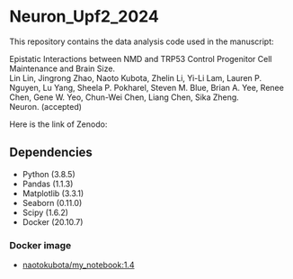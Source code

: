 # Neuron_Upf2_2024

This repository contains the data analysis code used in the manuscript:

Epistatic Interactions between NMD and TRP53 Control Progenitor Cell Maintenance and Brain Size.<br>
Lin Lin, Jingrong Zhao, Naoto Kubota, Zhelin Li, Yi-Li Lam, Lauren P. Nguyen, Lu Yang, Sheela P. Pokharel, Steven M. Blue, Brian A. Yee, Renee Chen, Gene W. Yeo, Chun-Wei Chen, Liang Chen, Sika Zheng.<br>
Neuron. (accepted)

Here is the link of Zenodo: 

## Dependencies

- Python (3.8.5)
- Pandas (1.1.3)
- Matplotlib (3.3.1)
- Seaborn (0.11.0)
- Scipy (1.6.2)
- Docker (20.10.7)

### Docker image

- [naotokubota/my_notebook:1.4](https://hub.docker.com/repository/docker/naotokubota/my_notebook)
